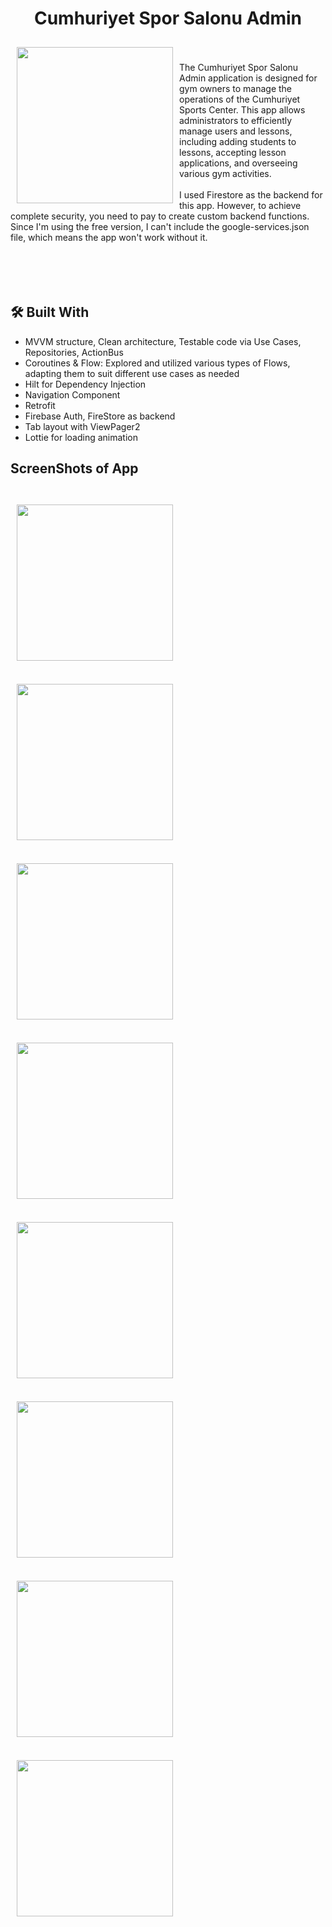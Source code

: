 <h1 align="center" id="title">Cumhuriyet Spor Salonu Admin</h1>
<img src="https://github.com/batuhanerdem/CumhuriyetSporSalonuAdmin/blob/main/screenshots/logo.webp" align="left"
width="250" hspace="10" vspace="10">

</br></br>The Cumhuriyet Spor Salonu Admin application is designed for gym owners to manage the operations of the Cumhuriyet Sports Center. This app allows administrators to efficiently manage users and lessons, including adding students to lessons, accepting lesson applications, and overseeing various gym activities.
</br></br>
I used Firestore as the backend for this app. However, to achieve complete security, you need to pay to create custom backend functions. Since I'm using the free version, I can't include the google-services.json file, which means the app won't work without it. </br></br></br></br></br>

## 🛠 Built With
- MVVM structure, Clean architecture, Testable code via Use Cases, Repositories, ActionBus
- Coroutines & Flow: Explored and utilized various types of Flows, adapting them to suit different use cases as needed
- Hilt for Dependency Injection
- Navigation Component
- Retrofit
- Firebase Auth, FireStore as backend
- Tab layout with ViewPager2
- Lottie for loading animation

## ScreenShots of App
</br><img src="https://github.com/batuhanerdem/CumhuriyetSporSalonuAdmin/blob/main/screenshots/ss1.png" align="center"
width="250" hspace="10" vspace="10"></br>
</br><img src="https://github.com/batuhanerdem/CumhuriyetSporSalonuAdmin/blob/main/screenshots/ss2.png" align="center"
width="250" hspace="10" vspace="10"></br>
</br><img src="https://github.com/batuhanerdem/CumhuriyetSporSalonuAdmin/blob/main/screenshots/ss3.png" align="center"
width="250" hspace="10" vspace="10"></br>
</br><img src="https://github.com/batuhanerdem/CumhuriyetSporSalonuAdmin/blob/main/screenshots/ss4.png" align="center"
width="250" hspace="10" vspace="10"></br>
</br><img src="https://github.com/batuhanerdem/CumhuriyetSporSalonuAdmin/blob/main/screenshots/ss5.png" align="center"
width="250" hspace="10" vspace="10"></br>
</br><img src="https://github.com/batuhanerdem/CumhuriyetSporSalonuAdmin/blob/main/screenshots/ss6.png" align="center"
width="250" hspace="10" vspace="10"></br>
</br><img src="https://github.com/batuhanerdem/CumhuriyetSporSalonuAdmin/blob/main/screenshots/ss7.png" align="center"
width="250" hspace="10" vspace="10"></br>
</br><img src="https://github.com/batuhanerdem/CumhuriyetSporSalonuAdmin/blob/main/screenshots/ss8.png" align="center"
width="250" hspace="10" vspace="10"></br>
